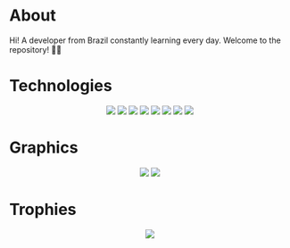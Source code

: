 


# About

Hi! A developer from Brazil constantly learning every day. Welcome to the repository! 👨‍💻


# Technologies

<div align="center">
  <img src="https://img.shields.io/badge/HTML5-050f2c?style=for-the-badge&logo=html5&logoColor=2dde98"/>
  <img src="https://img.shields.io/badge/PHP-%2300C4CC?style=for-the-badge&logo=php&logoColor=white"/>
  <img src="https://img.shields.io/badge/CSS3-%2300C4CC?style=for-the-badge&logo=css3&logoColor=white"/>
  <img src="https://img.shields.io/badge/Lua-%2300C4CC?style=for-the-badge&logo=lua&logoColor=white"/>
  <img src="https://img.shields.io/badge/Wordpress-%2300C4CC?style=for-the-badge&logo=wordpress&logoColor=white"/>
  <img src="https://img.shields.io/badge/Wix-%2300C4CC?style=for-the-badge&logo=wix&logoColor=white"/>
  <img src="https://img.shields.io/badge/Hostinger-%2300C4CC?style=for-the-badge&logo=hostinger&logoColor=white"/>
  <img src="https://img.shields.io/badge/Canva-%2300C4CC.svg?&style=for-the-badge&logo=Canva&logoColor=white"/>


</div>


# Graphics

<div align="center">
  <img src="https://github-readme-stats.vercel.app/api?username=divinhaah&show_icons=true&theme=algolia&hide_border=true">
  <img src="https://github-readme-stats.vercel.app/api/top-langs/?username=divinhaah&include_all_commits=true&langs_count=8&theme=algolia&layout=compact&hide_border=true">
</div>


# Trophies

<div align="center">
  <img src="https://github-profile-trophy.vercel.app/?username=divinhaah&theme=algolia&column=4&margin-h=5&margin-w=5&no-frame=true" />
</div>
